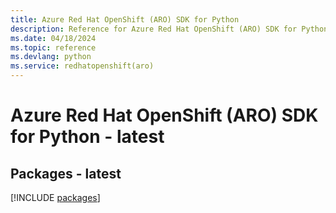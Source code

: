 ```yaml
---
title: Azure Red Hat OpenShift (ARO) SDK for Python
description: Reference for Azure Red Hat OpenShift (ARO) SDK for Python
ms.date: 04/18/2024
ms.topic: reference
ms.devlang: python
ms.service: redhatopenshift(aro)
---
```

# Azure Red Hat OpenShift (ARO) SDK for Python - latest
## Packages - latest
[!INCLUDE [packages](red-hat-openshift-(aro)-index.md)]